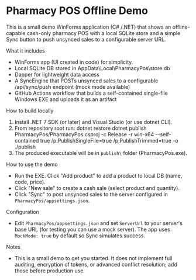 # Pharmacy POS Offline Demo

This is a small demo WinForms application (C# /.NET) that shows an offline-capable cash-only pharmacy POS with a local SQLite store and a simple Sync button to push unsynced sales to a configurable server URL.

What it includes
- WinForms app (UI created in code) for simplicity.
- Local SQLite DB stored in AppData\Local\PharmacyPos\store.db
- Dapper for lightweight data access
- A SyncEngine that POSTs unsynced sales to a configurable /api/sync/push endpoint (mock mode available)
- GitHub Actions workflow that builds a self-contained single-file Windows EXE and uploads it as an artifact

How to build locally
1. Install .NET 7 SDK (or later) and Visual Studio (or use dotnet CLI).
2. From repository root run:
   dotnet restore
   dotnet publish PharmacyPos/PharmacyPos.csproj -c Release -r win-x64 --self-contained true /p:PublishSingleFile=true /p:PublishTrimmed=true -o ./publish
3. The produced executable will be in `publish\` folder (PharmacyPos.exe).

How to use the demo
- Run the EXE. Click "Add product" to add a product to local DB (name, code, price).
- Click "New sale" to create a cash sale (select product and quantity).
- Click "Sync" to post unsynced sales to the server configured in `PharmacyPos/appsettings.json`.

Configuration
- Edit `PharmacyPos/appsettings.json` and set `ServerUrl` to your server's base URL (for testing you can use a mock server). The app uses `MockMode: true` by default so Sync simulates success.

Notes
- This is a small demo to get you started. It does not implement full auditing, encryption of tokens, or advanced conflict resolution; add those before production use.